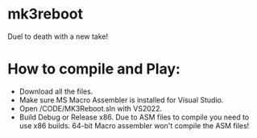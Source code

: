 # mk3reboot
Duel to death with a new take!

# How to compile and Play:
- Download all the files.
- Make sure MS Macro Assembler is installed for Visual Studio.
- Open /CODE/MK3Reboot.sln with VS2022.
- Build Debug or Release x86. Due to ASM files to compile you need to use x86 builds. 64-bit Macro assembler won't compile the ASM files!
